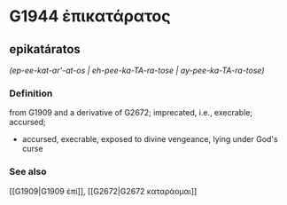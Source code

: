 # G1944 ἐπικατάρατος

## epikatáratos

_(ep-ee-kat-ar'-at-os | eh-pee-ka-TA-ra-tose | ay-pee-ka-TA-ra-tose)_

### Definition

from G1909 and a derivative of G2672; imprecated, i.e., execrable; accursed; 

- accursed, execrable, exposed to divine vengeance, lying under God's curse

### See also

[[G1909|G1909 ἐπί]], [[G2672|G2672 καταράομαι]]
